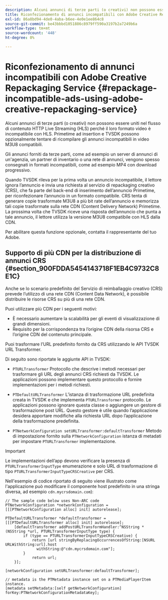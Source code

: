 ```yaml
---
description: Alcuni annunci di terze parti (o creativi) non possono essere uniti nel flusso di contenuto HTTP Live Streaming (HLS) perché il loro formato video è incompatibile con HLS. Primetime ad insertion e TVSDK possono opzionalmente tentare di ricompilare gli annunci incompatibili in video M3U8 compatibili.
title: Riconfezionamento di annunci incompatibili con Adobe Creative Repackaging Service
exl-id: 86a8bd94-4de0-4aba-b6ee-4e0e1ee864c8
source-git-commit: be43bbbd1051886c8979ff590a3197b2a7249b6a
workflow-type: tm+mt
source-wordcount: '448'
ht-degree: 0%

---
```


# Riconfezionamento di annunci incompatibili con Adobe Creative Repackaging Service {#repackage-incompatible-ads-using-adobe-creative-repackaging-service}

Alcuni annunci di terze parti (o creativi) non possono essere uniti nel flusso di contenuto HTTP Live Streaming (HLS) perché il loro formato video è incompatibile con HLS. Primetime ad insertion e TVSDK possono opzionalmente tentare di ricompilare gli annunci incompatibili in video M3U8 compatibili.

Gli annunci forniti da terze parti, come ad esempio un server di annunci di un&#39;agenzia, un partner di inventario o una rete di annunci, vengono spesso consegnati in formati incompatibili, come ad esempio MP4 con download progressivo.

Quando TVSDK rileva per la prima volta un annuncio incompatibile, il lettore ignora l’annuncio e invia una richiesta al servizio di repackaging creativo (CRS), che fa parte del back-end di inserimento dell’annuncio Primetime, per riconfezionare l’annuncio in un formato compatibile. CRS tenta di generare copie trasformate M3U8 a più bit rate dell’annuncio e memorizza tali copie trasformate sulla rete CDN (Content Delivery Network) Primetime. La prossima volta che TVSDK riceve una risposta dell’annuncio che punta a tale annuncio, il lettore utilizza la versione M3U8 compatibile con HLS dalla CDN.

Per abilitare questa funzione opzionale, contatta il rappresentante del tuo Adobe.

## Supporto di più CDN per la distribuzione di annunci CRS {#section_900FDDA5454143718F1EB4C9732C8E1C}

Anche se lo scenario predefinito del Servizio di reimballaggio creativo (CRS) prevede l’utilizzo di una rete CDN (Content Data Network), è possibile distribuire le risorse CRS su più di una rete CDN.

Puoi utilizzare più CDN per i seguenti motivi:

* È necessario aumentare la scalabilità per gli eventi di visualizzazione di grandi dimensioni.
* Requisito per la corrispondenza tra l’origine CDN della risorsa CRS e l’origine CDN del contenuto principale.

Puoi trasformare l’URL predefinito fornito da CRS utilizzando le API TVSDK URL Transformer.

Di seguito sono riportate le aggiunte API in TVSDK:

* `PTURLTransformer` Protocollo che descrive i metodi necessari per trasformare gli URL degli annunci CRS richiesti da TVSDK. Le applicazioni possono implementare questo protocollo e fornire implementazioni per i metodi richiesti.

* `PTDefaultURLTransformer` L’istanza di trasformazione URL predefinita creata in TVSDK e che implementa `PTURLTransformer` protocollo. Le applicazioni possono ignorare questa classe o aggiungere un gestore di trasformazione post URL. Questo gestore è utile quando l’applicazione desidera apportare modifiche alla richiesta URL dopo l’applicazione della trasformazione predefinita.

* `PTNetworkConfiguration setURLTransformer:defaultTransformer` Metodo di impostazione fornito sulla `PTNetworkConfiguration` istanza di metadati per impostare `PTURLTransformer` implementazione.

>[!IMPORTANT]
>
>Le implementazioni dell’app devono verificare la presenza di `PTURLTransformerInputType` enumerazione e solo URL di trasformazione di tipo `PTURLTransformerInputTypeCRSCreative` per CRS.

Nell&#39;esempio di codice riportato di seguito viene illustrato come l&#39;applicazione può modificare il componente host predefinito in una stringa diversa, ad esempio `cdn.mycrsdomain.com`):

```
// The sample code below uses Non-ARC code 
PTNetworkConfiguration *networkConfiguration = [[[PTNetworkConfiguration alloc] init] autorelease]; 
   
PTDefaultURLTransformer *defaultTransformer = [[[PTDefaultURLTransformer alloc] init] autorelease]; 
    [defaultTransformer addPostURLTransformHandler:^NSString *(NSString *url, PTURLTransformerInputType type) { 
        if (type == PTURLTransformerInputTypeCRSCreative) { 
            return [url stringByReplacingOccurrencesOfString:[NSURL URLWithString:url].host  
              withString:@"cdn.mycrsdomain.com"]; 
        } 
            return url; 
    }]; 
  
[networkConfiguration setURLTransformer:defaultTransformer]; 
   
// metadata is the PTMetadata instance set on a PTMediaPlayerItem instance. 
[metadata setMetadata:[self getNetworkConfiguration] forKey:PTNetworkConfigurationMetadataKey];
```
